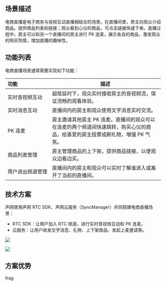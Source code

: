 ## 场景描述

电商直播是电子商务与视频互动直播相结合的场景。在直播间里，房主向观众介绍商品，提供商品列表和链接；观众看到心仪的商品，可点击链接快速下单。直播过程中，房主可以和另一个直播间的房主进行 PK 连麦，展示各自的商品，激发观众的购买热情，增加直播的趣味性。

## 功能列表

电商直播场景通常需要实现如下功能：

| <span style="white-space:nowrap;">功能&emsp;&emsp;&emsp;&emsp;&emsp;&emsp;</span>  | 描述 |
| ---------------- | ---------------- |
| 实时音视频互动	      | 超低延时下，观众实时接收房主的音视频流，保证流畅的观看体验。 |
| 实时消息互动	| 直播间内的房主和观众使用文字消息实时交流。|
| PK 连麦       | 房主邀请其他房主 PK 连麦。直播间的观众可以在连麦的两个频道间快速跳转，购买心仪的商品，给喜爱的房主投票或刷礼物，增强 PK 气氛。 |
| 商品列表管理     | 房主管理商品的上下架，提供商品链接，以便观众边看边买。       |
| 用户进出频道管理	| 直播间内的房主和观众可以实时了解谁进入或离开了当前的直播间。|

## 技术方案

声网使用声网 RTC SDK、声网云服务（SyncManager）共同搭建电商直播场景：

- RTC SDK：让用户加入 RTC 频道，进行实时音视频互动和 PK 连麦。
- 云服务：让用户收发文字消息、礼物、上下架商品、发起上麦邀请等。


![](https://web-cdn.agora.io/docs-files/1683774790711)

![](https://web-cdn.agora.io/docs-files/1683774804784)


## 方案优势

<TODO> frag